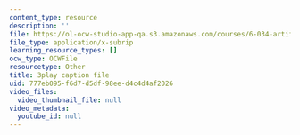 ```yaml
---
content_type: resource
description: ''
file: https://ol-ocw-studio-app-qa.s3.amazonaws.com/courses/6-034-artificial-intelligence-fall-2010/777eb095f6d7d5df98eed4c4d4af2026_leXa7EKUPFk.srt
file_type: application/x-subrip
learning_resource_types: []
ocw_type: OCWFile
resourcetype: Other
title: 3play caption file
uid: 777eb095-f6d7-d5df-98ee-d4c4d4af2026
video_files:
  video_thumbnail_file: null
video_metadata:
  youtube_id: null
---
```

